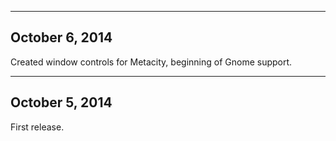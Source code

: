 ----------------------
October 6, 2014
----------------------
Created window controls for Metacity, beginning of Gnome support.

----------------------
October 5, 2014
----------------------
First release.
